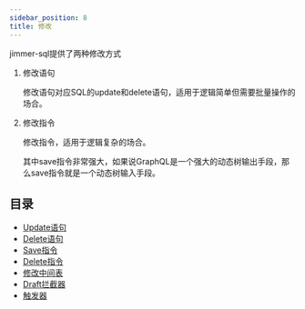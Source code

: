 ```yaml
---
sidebar_position: 8
title: 修改
---
```


jimmer-sql提供了两种修改方式

1. 修改语句

    修改语句对应SQL的update和delete语句，适用于逻辑简单但需要批量操作的场合。

2. 修改指令

    修改指令，适用于逻辑复杂的场合。
    
    其中save指令非常强大，如果说GraphQL是一个强大的动态树输出手段，那么save指令就是一个动态树输入手段。

## 目录

- [Update语句](./update-statement)
- [Delete语句](./delete-statement)
- [Save指令](./save-command)
- [Delete指令](./delete-command)
- [修改中间表](./association)
- [Draft拦截器](./interceptor)
- [触发器](./trigger)